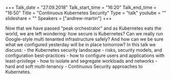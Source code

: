 +++
Talk_date = "27.09.2018"
Talk_start_time = "16:20"
Talk_end_time = "16:50"
Title = "Continuous Kubernetes Security"
Type = "talk"
youtube = ""
slideshare = ""
Speakers = ["andrew-martin"]
+++

<p>Now that we have passed “peak orchestrator” and as Kubernetes eats the world, we are left wondering: how secure is Kubernetes? Can we really run Google-style multi tenanted infrastructure safely? And how can we be sure what we configured yesterday will be in place tomorrow? In this talk we discuss: - the Kubernetes security landscape - risks, security models, and configuration best-practices - how to configure users and applications with least-privilege - how to isolate and segregate workloads and networks - hard and soft multi-tenancy - Continuous Security approaches to Kubernetes.</p>